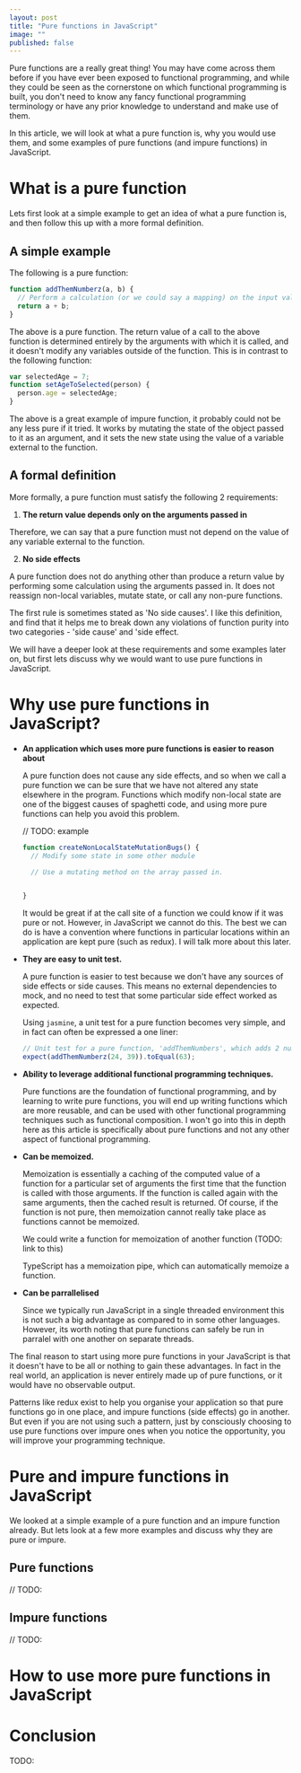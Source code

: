 ```yaml
---
layout: post
title: "Pure functions in JavaScript"
image: ""
published: false
---
```


Pure functions are a really great thing! You may have come across them before if you have ever been exposed to functional programming, and while they could be seen as the cornerstone on which functional programming is built, you don't need to know any fancy functional programming terminology or have any prior knowledge to understand and make use of them.

In this article, we will look at what a pure function is, why you would use them, and some examples of pure functions (and impure functions) in JavaScript.

# What is a pure function

Lets first look at a simple example to get an idea of what a pure function is, and then follow this up with a more formal definition.

## A simple example

The following is a pure function:

```js
function addThemNumberz(a, b) { 
  // Perform a calculation (or we could say a mapping) on the input values (arguments) and return the result.
  return a + b; 
}
```

The above is a pure function. The return value of a call to the above function is determined entirely by the arguments with which it is called, and it doesn't modify any variables outside of the function. This is in contrast to the following function:

```js
var selectedAge = 7;
function setAgeToSelected(person) {
  person.age = selectedAge;
}
```

The above is a great example of impure function, it probably could not be any less pure if it tried. It works by mutating the state of the object passed to it as an argument, and it sets the new state using the value of a variable external to the function.

## A formal definition

More formally, a pure function must satisfy the following 2 requirements:

1. **The return value depends only on the arguments passed in**

  Therefore, we can say that a pure function must not depend on the value of any variable external to the function.

2. **No side effects**

  A pure function does not do anything other than produce a return value by performing some calculation using the arguments passed in. It does not reassign non-local variables, mutate state, or call any non-pure functions.

The first rule is sometimes stated as 'No side causes'. I like this definition, and find that it helps me to break down any violations of function purity into two categories - 'side cause' and 'side effect. 

We will have a deeper look at these requirements and some examples later on, but first lets discuss why we would want to use pure functions in JavaScript.

# Why use pure functions in JavaScript?

* **An application which uses more pure functions is easier to reason about**

  A pure function does not cause any side effects, and so when we call a pure function we can be sure that we have not altered any state elsewhere in the program. Functions which modify non-local state are one of the biggest causes of spaghetti code, and using more pure functions can help you avoid this problem.

  // TODO: example
  ```js
  function createNonLocalStateMutationBugs() {
    // Modify some state in some other module

    // Use a mutating method on the array passed in.


  }
  ``` 

  It would be great if at the call site of a function we could know if it was pure or not. However, in JavaScript we cannot do this. The best we can do is have a convention where functions in particular locations within an application are kept pure (such as redux). I will talk more about this later.

* **They are easy to unit test.**

    A pure function is easier to test because we don't have any sources of side effects or side causes. This means no external dependencies to mock, and no need to test that some particular side effect worked as expected.

    Using `jasmine`, a unit test for a pure function becomes very simple, and in fact can often be expressed a one liner:
    
    ```js
    // Unit test for a pure function, 'addThemNumbers', which adds 2 number together.
    expect(addThemNumberz(24, 39)).toEqual(63);
    ```

* **Ability to leverage additional functional programming techniques.**

  Pure functions are the foundation of functional programming, and by learning to write pure functions, you will end up writing functions which are more reusable, and can be used with other functional programming techniques such as functional composition. I won't go into this in depth here as this article is specifically about pure functions and not any other aspect of functional programming.

* **Can be memoized.**

  Memoization is essentially a caching of the computed value of a function for a particular set of arguments the first time that the function is called with those arguments. If the function is called again with the same arguments, then the cached result is returned. Of course, if the function is not pure, then memoization cannot really take place as functions cannot be memoized.

  We could write a function for memoization of another function (TODO: link to this)

  TypeScript has a memoization pipe, which can automatically memoize a function.

* **Can be parrallelised**

  Since we typically run JavaScript in a single threaded environment this is not such a big advantage as compared to in some other languages. However, its worth noting that pure functions can safely be run in parralel with one another on separate threads.

The final reason to start using more pure functions in your JavaScript is that it doesn't have to be all or nothing to gain these advantages. In fact in the real world, an application is never entirely made up of pure functions, or it would have no observable output. 

Patterns like redux exist to help you organise your application so that pure functions go in one place, and impure functions (side effects) go in another. But even if you are not using such a pattern, just by consciously choosing to use pure functions over impure ones when you notice the opportunity, you will improve your programming technique.

# Pure and impure functions in JavaScript

We looked at a simple example of a pure function and an impure function already. But lets look at a few more examples and discuss why they are pure or impure.

## Pure functions

// TODO:

## Impure functions

// TODO:

# How to use more pure functions in JavaScript


# Conclusion

TODO:

